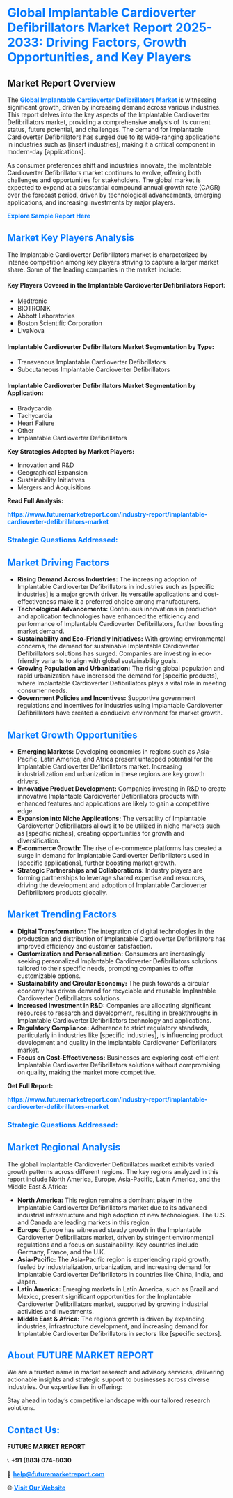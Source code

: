 <h1 style="color: #007BFF;">Global Implantable Cardioverter Defibrillators Market Report 2025-2033: Driving Factors, Growth Opportunities, and Key Players</h1>

<section id="overview">
<h2>Market Report Overview</h2>
<p>The <a href="https://www.futuremarketreport.com/industry-report/implantable-cardioverter-defibrillators-market" style="color: #007BFF; text-decoration: none;"><strong>Global Implantable Cardioverter Defibrillators Market</strong></a> is witnessing significant growth, driven by increasing demand across various industries. This report delves into the key aspects of the Implantable Cardioverter Defibrillators market, providing a comprehensive analysis of its current status, future potential, and challenges. The demand for Implantable Cardioverter Defibrillators has surged due to its wide-ranging applications in industries such as [insert industries], making it a critical component in modern-day [applications].</p>
<p>As consumer preferences shift and industries innovate, the Implantable Cardioverter Defibrillators market continues to evolve, offering both challenges and opportunities for stakeholders. The global market is expected to expand at a substantial compound annual growth rate (CAGR) over the forecast period, driven by technological advancements, emerging applications, and increasing investments by major players.</p>
</section>

<section id="overview">
<p><a href="https://www.futuremarketreport.com/request-sample/reportId=122544" style="color: #007BFF; text-decoration: none;"><strong>Explore Sample Report Here</strong></a></p>
</section>

<section id="key-players">
<h2 style="color: #007BFF;">Market Key Players Analysis</h2>
<p>The Implantable Cardioverter Defibrillators market is characterized by intense competition among key players striving to capture a larger market share. Some of the leading companies in the market include:</p>
<h4>Key Players Covered in the Implantable Cardioverter Defibrillators Report:</h4>
<ul><li>Medtronic</li><li>BIOTRONIK</li><li>Abbott Laboratories</li><li>Boston Scientific Corporation</li><li>LivaNova</li></ul>
<h4>Implantable Cardioverter Defibrillators Market Segmentation by Type:</h4>
<ul><li>Transvenous Implantable Cardioverter Defibrillators</li><li>Subcutaneous Implantable Cardioverter Defibrillators</li></ul>

<h4>Implantable Cardioverter Defibrillators Market Segmentation by Application:</h4>
<ul><li>Bradycardia</li><li>Tachycardia</li><li>Heart Failure</li><li>Other</li><li>Implantable Cardioverter Defibrillators</li></ul>
<p><strong>Key Strategies Adopted by Market Players:</strong></p>
<ul>
<li>Innovation and R&D</li>
<li>Geographical Expansion</li>
<li>Sustainability Initiatives</li>
<li>Mergers and Acquisitions</li>
</ul>
</section>

<section>
<p><strong>Read Full Analysis: </strong></p><a href="https://www.futuremarketreport.com/industry-report/implantable-cardioverter-defibrillators-market" style="color: #007BFF; text-decoration: none;"><strong>https://www.futuremarketreport.com/industry-report/implantable-cardioverter-defibrillators-market</strong></a>
<h3 style="color: #007BFF;">Strategic Questions Addressed:</h3>
</section>

<section id="driving-factors">
<h2 style="color: #007BFF;">Market Driving Factors</h2>
<ul>
<li><strong>Rising Demand Across Industries:</strong> The increasing adoption of Implantable Cardioverter Defibrillators in industries such as [specific industries] is a major growth driver. Its versatile applications and cost-effectiveness make it a preferred choice among manufacturers.</li>
<li><strong>Technological Advancements:</strong> Continuous innovations in production and application technologies have enhanced the efficiency and performance of Implantable Cardioverter Defibrillators, further boosting market demand.</li>
<li><strong>Sustainability and Eco-Friendly Initiatives:</strong> With growing environmental concerns, the demand for sustainable Implantable Cardioverter Defibrillators solutions has surged. Companies are investing in eco-friendly variants to align with global sustainability goals.</li>
<li><strong>Growing Population and Urbanization:</strong> The rising global population and rapid urbanization have increased the demand for [specific products], where Implantable Cardioverter Defibrillators plays a vital role in meeting consumer needs.</li>
<li><strong>Government Policies and Incentives:</strong> Supportive government regulations and incentives for industries using Implantable Cardioverter Defibrillators have created a conducive environment for market growth.</li>
</ul>
</section>

<section id="growth-opportunities">
<h2 style="color: #007BFF;">Market Growth Opportunities</h2>
<ul>
<li><strong>Emerging Markets:</strong> Developing economies in regions such as Asia-Pacific, Latin America, and Africa present untapped potential for the Implantable Cardioverter Defibrillators market. Increasing industrialization and urbanization in these regions are key growth drivers.</li>
<li><strong>Innovative Product Development:</strong> Companies investing in R&D to create innovative Implantable Cardioverter Defibrillators products with enhanced features and applications are likely to gain a competitive edge.</li>
<li><strong>Expansion into Niche Applications:</strong> The versatility of Implantable Cardioverter Defibrillators allows it to be utilized in niche markets such as [specific niches], creating opportunities for growth and diversification.</li>
<li><strong>E-commerce Growth:</strong> The rise of e-commerce platforms has created a surge in demand for Implantable Cardioverter Defibrillators used in [specific applications], further boosting market growth.</li>
<li><strong>Strategic Partnerships and Collaborations:</strong> Industry players are forming partnerships to leverage shared expertise and resources, driving the development and adoption of Implantable Cardioverter Defibrillators products globally.</li>
</ul>
</section>

<section id="trending-factors">
<h2 style="color: #007BFF;">Market Trending Factors</h2>
<ul>
<li><strong>Digital Transformation:</strong> The integration of digital technologies in the production and distribution of Implantable Cardioverter Defibrillators has improved efficiency and customer satisfaction.</li>
<li><strong>Customization and Personalization:</strong> Consumers are increasingly seeking personalized Implantable Cardioverter Defibrillators solutions tailored to their specific needs, prompting companies to offer customizable options.</li>
<li><strong>Sustainability and Circular Economy:</strong> The push towards a circular economy has driven demand for recyclable and reusable Implantable Cardioverter Defibrillators solutions.</li>
<li><strong>Increased Investment in R&D:</strong> Companies are allocating significant resources to research and development, resulting in breakthroughs in Implantable Cardioverter Defibrillators technology and applications.</li>
<li><strong>Regulatory Compliance:</strong> Adherence to strict regulatory standards, particularly in industries like [specific industries], is influencing product development and quality in the Implantable Cardioverter Defibrillators market.</li>
<li><strong>Focus on Cost-Effectiveness:</strong> Businesses are exploring cost-efficient Implantable Cardioverter Defibrillators solutions without compromising on quality, making the market more competitive.</li>
</ul>
</section>

<section>
<p><strong>Get Full Report: </strong></p><a href="https://www.futuremarketreport.com/industry-report/implantable-cardioverter-defibrillators-market" style="color: #007BFF; text-decoration: none;"><strong>https://www.futuremarketreport.com/industry-report/implantable-cardioverter-defibrillators-market</strong></a>
<h3 style="color: #007BFF;">Strategic Questions Addressed:</h3>
</section>


<section id="regional-analysis">
<h2 style="color: #007BFF;">Market Regional Analysis</h2>
<p>The global Implantable Cardioverter Defibrillators market exhibits varied growth patterns across different regions. The key regions analyzed in this report include North America, Europe, Asia-Pacific, Latin America, and the Middle East & Africa:</p>
<ul>
<li><strong>North America:</strong> This region remains a dominant player in the Implantable Cardioverter Defibrillators market due to its advanced industrial infrastructure and high adoption of new technologies. The U.S. and Canada are leading markets in this region.</li>
<li><strong>Europe:</strong> Europe has witnessed steady growth in the Implantable Cardioverter Defibrillators market, driven by stringent environmental regulations and a focus on sustainability. Key countries include Germany, France, and the U.K.</li>
<li><strong>Asia-Pacific:</strong> The Asia-Pacific region is experiencing rapid growth, fueled by industrialization, urbanization, and increasing demand for Implantable Cardioverter Defibrillators in countries like China, India, and Japan.</li>
<li><strong>Latin America:</strong> Emerging markets in Latin America, such as Brazil and Mexico, present significant opportunities for the Implantable Cardioverter Defibrillators market, supported by growing industrial activities and investments.</li>
<li><strong>Middle East & Africa:</strong> The region’s growth is driven by expanding industries, infrastructure development, and increasing demand for Implantable Cardioverter Defibrillators in sectors like [specific sectors].</li>
</ul>
</section>

<footer>
<h2 style="color: #007BFF;">About FUTURE MARKET REPORT</h2>
<p>We are a trusted name in market research and advisory services, delivering actionable insights and strategic support to businesses across diverse industries. Our expertise lies in offering:</p>

<p>Stay ahead in today’s competitive landscape with our tailored research solutions.</p>

<h2 style="color: #007BFF;">Contact Us:</h2>
<p><strong>FUTURE MARKET REPORT</strong></p>
<p>📞 <strong>+91 (883) 074-8030</strong></p>
<p>📧 <strong><a href="mailto:help@futuremarketreport.com" style="color: #007BFF;">help@futuremarketreport.com</a></strong></p>
<p>🌐 <strong><a href="https://www.futuremarketreport.com/" style="color: #007BFF;">Visit Our Website</a></strong></p>
</footer>